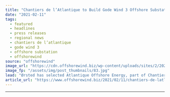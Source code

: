 ```yaml
---
title: "Chantiers de l’Atlantique to Build Gode Wind 3 Offshore Substation"
date: "2021-02-11"
tags: 
  - featured
  - headlines
  - press releases
  - regional news
  - chantiers de l’atlantique
  - gode wind 3
  - offshore substation
  - offshorewind
source: "offshorewind"
image_url: "https://cdn.offshorewind.biz/wp-content/uploads/sites/2/2021/02/11145004/Chantiers-de-l%E2%80%99Atlantique-to-Build-Gode-Wind-3-Offshore-Substation.jpg"
image_fp: "/assets/img/post_thumbnails/83.jpg"
lead: "Ørsted has selected Atlantique Offshore Energy, part of Chantiers de l’Atlantique, to provide the"
article_url: "https://www.offshorewind.biz/2021/02/11/chantiers-de-latlantique-to-build-gode-wind-3-offshore-substation/"
---
```


---
